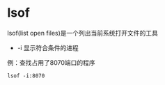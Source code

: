 # lsof

lsof(list open files)是一个列出当前系统打开文件的工具

- -i 显示符合条件的进程

例：查找占用了8070端口的程序
```
lsof -i:8070
```
